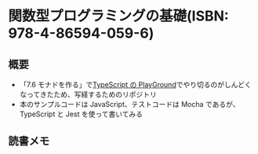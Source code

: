 # 関数型プログラミングの基礎(ISBN: 978-4-86594-059-6)

## 概要

- 「7.6 モナドを作る」で[TypeScript の PlayGround](https://www.typescriptlang.org/play)でやり切るのがしんどくなってきたため、写経するためのリポジトリ
- 本のサンプルコードは JavaScript、テストコードは Mocha であるが、TypeScript と Jest を使って書いてみる

## 読書メモ
